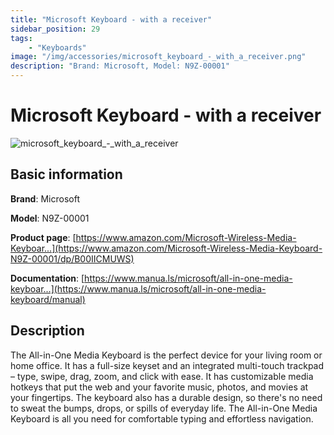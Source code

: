 ```yaml
---
title: "Microsoft Keyboard - with a receiver"
sidebar_position: 29
tags:
    - "Keyboards"
image: "/img/accessories/microsoft_keyboard_-_with_a_receiver.png"
description: "Brand: Microsoft, Model: N9Z-00001"
---
```

# Microsoft Keyboard - with a receiver

![microsoft_keyboard_-_with_a_receiver](/img/accessories/microsoft_keyboard_-_with_a_receiver.png)

## Basic information

**Brand**: Microsoft

**Model**: N9Z-00001

**Product page**: [https://www.amazon.com/Microsoft-Wireless-Media-Keyboar...](https://www.amazon.com/Microsoft-Wireless-Media-Keyboard-N9Z-00001/dp/B00IICMUWS)

**Documentation**: [https://www.manua.ls/microsoft/all-in-one-media-keyboar...](https://www.manua.ls/microsoft/all-in-one-media-keyboard/manual)

## Description

The All\-in\-One Media Keyboard is the perfect device for your living room or home office\. It has a full\-size keyset and an integrated multi\-touch trackpad – type, swipe, drag, zoom, and click with ease\. It has customizable media hotkeys that put the web and your favorite music, photos, and movies at your fingertips\. The keyboard also has a durable design, so there's no need to sweat the bumps, drops, or spills of everyday life\. The All\-in\-One Media Keyboard is all you need for comfortable typing and effortless navigation\.

